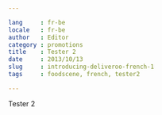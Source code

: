 ```yaml
---

lang     : fr-be
locale   : fr-be
author   : Editor
category : promotions
title    : Tester 2
date     : 2013/10/13
slug     : introducing-deliveroo-french-1
tags     : foodscene, french, tester2

---
```


Tester 2
